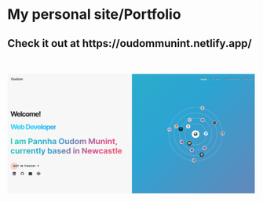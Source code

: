 <h1>
        My personal site/Portfolio
    </h1>
    <h2>
 <strong> Check it out at </strong> https://oudommunint.netlify.app/
 <br>
 <br>
 <br>
 <img src="/images/gitHero.png"/>
    </h2>
   
